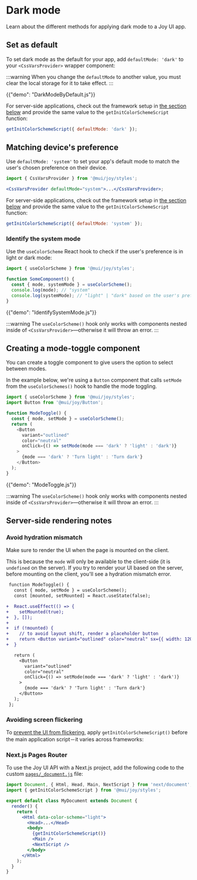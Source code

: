 # Dark mode

<p class="description">Learn about the different methods for applying dark mode to a Joy UI app.</p>

## Set as default

To set dark mode as the default for your app, add `defaultMode: 'dark'` to your `<CssVarsProvider>` wrapper component:

:::warning
When you change the `defaultMode` to another value, you must clear the local storage for it to take effect.
:::

{{"demo": "DarkModeByDefault.js"}}

For server-side applications, check out the framework setup in [the section below](#server-side-rendering) and provide the same value to the `getInitColorSchemeScript` function:

```js
getInitColorSchemeScript({ defaultMode: 'dark' });
```

## Matching device's preference

Use `defaultMode: 'system'` to set your app's default mode to match the user's chosen preference on their device.

```jsx
import { CssVarsProvider } from '@mui/joy/styles';

<CssVarsProvider defaultMode="system">...</CssVarsProvider>;
```

For server-side applications, check out the framework setup in [the section below](#server-side-rendering) and provide the same value to the `getInitColorSchemeScript` function:

```js
getInitColorSchemeScript({ defaultMode: 'system' });
```

### Identify the system mode

Use the `useColorScheme` React hook to check if the user's preference is in light or dark mode:

```js
import { useColorScheme } from '@mui/joy/styles';

function SomeComponent() {
  const { mode, systemMode } = useColorScheme();
  console.log(mode); // "system"
  console.log(systemMode); // "light" | "dark" based on the user's preference.
}
```

{{"demo": "IdentifySystemMode.js"}}

:::warning
The `useColorScheme()` hook only works with components nested inside of `<CssVarsProvider>`—otherwise it will throw an error.
:::

## Creating a mode-toggle component

You can create a toggle component to give users the option to select between modes.

In the example below, we're using a `Button` component that calls `setMode` from the `useColorSchemes()` hook to handle the mode toggling.

```js
import { useColorScheme } from '@mui/joy/styles';
import Button from '@mui/joy/Button';

function ModeToggle() {
  const { mode, setMode } = useColorScheme();
  return (
    <Button
      variant="outlined"
      color="neutral"
      onClick={() => setMode(mode === 'dark' ? 'light' : 'dark')}
    >
      {mode === 'dark' ? 'Turn light' : 'Turn dark'}
    </Button>
  );
}
```

{{"demo": "ModeToggle.js"}}

:::warning
The `useColorScheme()` hook only works with components nested inside of `<CssVarsProvider>`—otherwise it will throw an error.
:::

## Server-side rendering notes

### Avoid hydration mismatch

Make sure to render the UI when the page is mounted on the client.

This is because the `mode` will only be available to the client-side (it is `undefined` on the server).
If you try to render your UI based on the server, before mounting on the client, you'll see a hydration mismatch error.

```diff
 function ModeToggle() {
   const { mode, setMode } = useColorScheme();
   const [mounted, setMounted] = React.useState(false);

+  React.useEffect(() => {
+    setMounted(true);
+  }, []);
+
+  if (!mounted) {
+    // to avoid layout shift, render a placeholder button
+    return <Button variant="outlined" color="neutral" sx={{ width: 120 }} />;
+  }

   return (
     <Button
       variant="outlined"
       color="neutral"
       onClick={() => setMode(mode === 'dark' ? 'light' : 'dark')}
     >
       {mode === 'dark' ? 'Turn light' : 'Turn dark'}
     </Button>
   );
 };
```

### Avoiding screen flickering

To [prevent the UI from flickering](/joy-ui/main-features/dark-mode-optimization/#the-problem-flickering-on-first-load), apply `getInitColorSchemeScript()` before the main application script－it varies across frameworks:

### Next.js Pages Router

To use the Joy UI API with a Next.js project, add the following code to the custom [`pages/_document.js`](https://nextjs.org/docs/pages/building-your-application/routing/custom-document) file:

```jsx
import Document, { Html, Head, Main, NextScript } from 'next/document';
import { getInitColorSchemeScript } from '@mui/joy/styles';

export default class MyDocument extends Document {
  render() {
    return (
      <Html data-color-scheme="light">
        <Head>...</Head>
        <body>
          {getInitColorSchemeScript()}
          <Main />
          <NextScript />
        </body>
      </Html>
    );
  }
}
```
